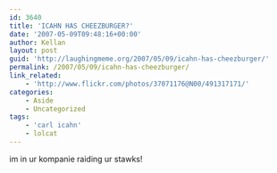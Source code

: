 ```yaml
---
id: 3640
title: 'ICAHN HAS CHEEZBURGER?'
date: '2007-05-09T09:48:16+00:00'
author: Kellan
layout: post
guid: 'http://laughingmeme.org/2007/05/09/icahn-has-cheezburger/'
permalink: /2007/05/09/icahn-has-cheezburger/
link_related:
    - 'http://www.flickr.com/photos/37071176@N00/491317171/'
categories:
    - Aside
    - Uncategorized
tags:
    - 'carl icahn'
    - lolcat
---
```


im in ur kompanie raiding ur stawks!